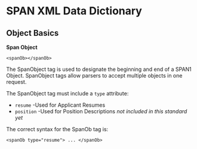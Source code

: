 # SPAN XML Data Dictionary 

## Object Basics

**Span Object** 

`<spanOb></spanOb>`

The SpanObject tag is used to designate the beginning and end of a SPAN1 Object. SpanObject tags allow parsers to accept multiple objects in one request. 

The SpanObject tag must include a `type` attribute:
- `resume` -Used for Applicant Resumes
- `position` -Used for Position Descriptions *not included in this standard yet*

The correct syntax for the SpanOb tag is:

`<spanOb type="resume"> ... </spanOb>`